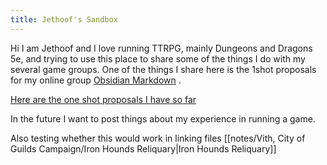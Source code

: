 ```yaml
---
title: Jethoof's Sandbox
---
```


Hi I am Jethoof and I love running TTRPG, mainly Dungeons and Dragons 5e, and trying to use this place to share some of the things I do with my several game groups. One of the things I  share here is the 1shot proposals for my online group [Obsidian Markdown](https://obsidian.md/) .

[Here are the one shot proposals I have so far](https://jethoof.github.io/ttrpg/tags/DnD/)

In the future I want to post things about my experience in running a game.

Also testing whether this would work in linking files [[notes/Vith, City of Guilds Campaign/Iron Hounds Reliquary|Iron Hounds Reliquary]]